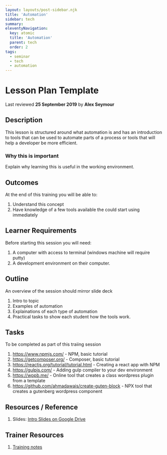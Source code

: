 ```yaml
---
layout: layouts/post-sidebar.njk
title: 'Automation'
sidebar: tech
summary: 
eleventyNavigation:
  key: atomic
  title: 'Automation'
  parent: tech
  order: 2
tags:
  - seminar
  - tech
  - automation
---
```


# Lesson Plan Template
Last reviewed **25 September 2019** by **Alex Seymour**

## Description
This lesson is structured around what automation is and has an introduction to tools that can be used to automate parts of a process or tools that will help a developer be more efficient.

### Why this is important
Explain why learning this is useful in the working environment.

## Outcomes

At the end of this training you will be able to:
  1. Understand this concept
  1. Have knowledge of a few tools available the could start using immediately

## Learner Requirements
Before starting this session you will need:
  1. A computer with access to terminal (windows machine will require putty)
  1. A development environment on their computer.

## Outline
An overview of the session should mirror slide deck
  1. Intro to topic
  1. Examples of automation
  1. Explainations of each type of automation
  1. Practical tasks to show each student how the tools work.

## Tasks
To be completed as part of this traiing session
  1. https://www.npmjs.com/ - NPM, basic tutorial
  1. https://getcomposer.org/ - Composer, basic tutorial
  1. https://reactjs.org/tutorial/tutorial.html - Creating a react app with NPM
  1. https://gulpjs.com/ - Adding gulp compiler to your dev environment
  1. https://wppb.me/ - Online tool that creates a class wordpress plugin from a template
  1. https://github.com/ahmadawais/create-guten-block - NPX tool that creates a gutenberg wordpress component


## Resources / Reference

  1. Slides: [Intro Slides on Google Drive](https://docs.google.com/presentation/d/1v3mYZnzO-H62539ZjulyqMeWtF5suVJAQyQHZBE4S3s/edit#slide=id.g602cb96396_3_0)

## Trainer Resources

  1. [Training notes](#)
